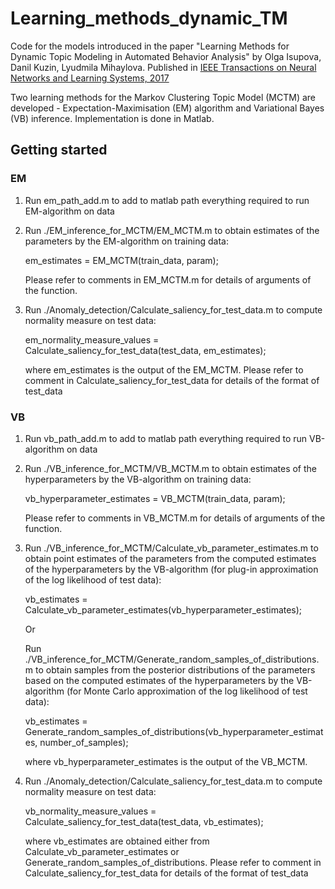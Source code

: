 # Learning_methods_dynamic_TM
Code for the models introduced in the paper "Learning Methods for Dynamic Topic Modeling in Automated Behavior Analysis" by Olga Isupova, Danil Kuzin, Lyudmila Mihaylova. Published in [IEEE Transactions on Neural Networks and Learning Systems, 2017](http://ieeexplore.ieee.org/document/8052214/?denied)

Two learning methods for the Markov Clustering Topic Model (MCTM) are developed - Expectation-Maximisation (EM) algorithm and Variational Bayes (VB) inference.
Implementation is done in Matlab.

## Getting started
### EM
1. Run em_path_add.m to add to matlab path everything required to run EM-algorithm on data
2. Run ./EM_inference_for_MCTM/EM_MCTM.m to obtain estimates of the parameters by the EM-algorithm on training data:
      
      em_estimates = EM_MCTM(train_data, param);
   
   Please refer to comments in EM_MCTM.m for details of arguments of the function.
3. Run ./Anomaly_detection/Calculate_saliency_for_test_data.m to compute normality measure on test data:
      
      em_normality_measure_values = Calculate_saliency_for_test_data(test_data, em_estimates);
   
   where em_estimates is the output of the EM_MCTM. Please refer to comment in Calculate_saliency_for_test_data for details of the format of test_data
   
### VB
1. Run vb_path_add.m to add to matlab path everything required to run VB-algorithm on data
2. Run ./VB_inference_for_MCTM/VB_MCTM.m to obtain estimates of the hyperparameters by the VB-algorithm on training data:
      
      vb_hyperparameter_estimates = VB_MCTM(train_data, param);
   
   Please refer to comments in VB_MCTM.m for details of arguments of the function.
3. Run ./VB_inference_for_MCTM/Calculate_vb_parameter_estimates.m to obtain point estimates of the parameters from the computed estimates of the hyperparameters by the VB-algorithm (for plug-in approximation of the log likelihood of test data):
   
      vb_estimates = Calculate_vb_parameter_estimates(vb_hyperparameter_estimates);
   
   Or
   
   Run ./VB_inference_for_MCTM/Generate_random_samples_of_distributions.m to obtain samples from the posterior distributions of the parameters based on the computed estimates of the hyperparameters by the VB-algorithm (for Monte Carlo approximation of the log likelihood of test data):
      
      vb_estimates = Generate_random_samples_of_distributions(vb_hyperparameter_estimates, number_of_samples);
   
   where vb_hyperparameter_estimates is the output of the VB_MCTM.
4. Run ./Anomaly_detection/Calculate_saliency_for_test_data.m to compute normality measure on test data:
      
      vb_normality_measure_values = Calculate_saliency_for_test_data(test_data, vb_estimates);
   
   where vb_estimates are obtained either from Calculate_vb_parameter_estimates or Generate_random_samples_of_distributions. Please refer to comment in Calculate_saliency_for_test_data for details of the format of test_data
